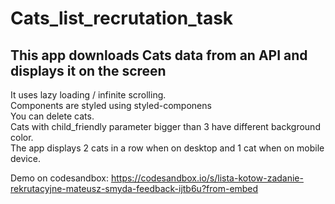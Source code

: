 # Cats_list_recrutation_task
<H2>This app downloads Cats data from an API and displays it on the screen</H2>

It uses lazy loading / infinite scrolling. <Br>
Components are styled using styled-componens <br>
You can delete cats. <Br>
Cats with child_friendly parameter bigger than 3 have different background color.<br>
The app displays 2 cats in a row when on desktop and 1 cat when on mobile device. <Br>


Demo on codesandbox: https://codesandbox.io/s/lista-kotow-zadanie-rekrutacyjne-mateusz-smyda-feedback-ijtb6u?from-embed
